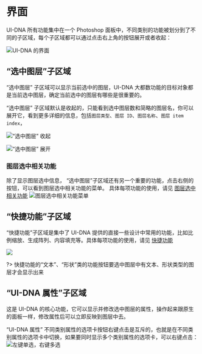 # 界面

UI-DNA 所有功能集中在一个 Photoshop 面板中，不同类别的功能被划分到了不同的子区域，每个子区域都可以通过点击右上角的按钮展开或者收起：

![UI-DNA 的界面](/img/界面截图/界面.gif)

## “选中图层”子区域

“选中图层” 子区域可以显示当前选中的图层，UI-DNA 大都数功能的目标对象都是当前选中图层，确定当前选中的图层有哪些是很重要的。

“选中图层” 子区域默认是收起的，只能看到选中图层数和简略的图层名，你可以展开它，看到更多详细的信息，包括`图层类型`、`图层 ID`、`图层名称`、`图层 item index`，

![“选中图层” 收起](/img/界面截图/界面-选中图层收起.png)

![“选中图层” 展开](/img/界面截图/界面-选中图层展开.png)


### 图层选中相关功能

除了显示图层选中信息， “选中图层”子区域还有另一个重要的功能，点击右侧的按钮，可以看到图层选中相关功能的菜单。
具体每项功能的使用，请见 [图层选中相关功能]()
![图层选中相关功能菜单](/img/界面截图/界面-选中图层-图层选中相关功能.png)



## “快捷功能”子区域

“快捷功能”子区域是集中了 UI-DNA 提供的直接一些设计中常用的功能，比如比例缩放、生成阵列、内容填充等。具体每项功能的使用，请见 [快捷功能]()

![](/img/界面截图/界面-快捷功能.gif)

?> 快捷功能的“文本”、“形状”类的功能按钮要选中图层中有文本、形状类型的图层才会显示出来

## “UI-DNA 属性”子区域

这是 UI-DNA 的核心功能，它可以显示并修改选中图层的属性，操作起来跟原生的面板一样，修改属性后可以立即反映到图层中去。

“UI-DNA 属性” 不同类别属性的选项卡按钮右键点击是互斥的，也就是在不同类别属性的选项卡中切换，如果要同时显示多个类别属性的选项卡，可以右键点击：
![左键单选，右键多选](/img/界面截图/界面-UIDNA属性-选项卡.gif)
